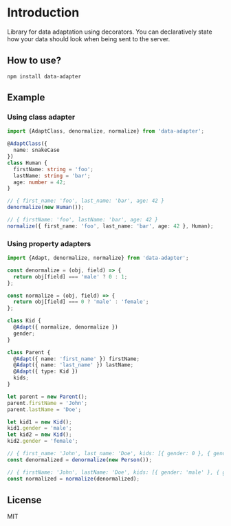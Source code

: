 # Introduction

Library for data adaptation using decorators. You can declaratively state how your data should look when being sent to the server.

## How to use?

```
npm install data-adapter
```

## Example

### Using class adapter

```ts
import {AdaptClass, denormalize, normalize} from 'data-adapter';

@AdaptClass({
  name: snakeCase
})
class Human {
  firstName: string = 'foo';
  lastName: string = 'bar';
  age: number = 42;
}

// { first_name: 'foo', last_name: 'bar', age: 42 }
denormalize(new Human());

// { firstName: 'foo', lastName: 'bar', age: 42 }
normalize({ first_name: 'foo', last_name: 'bar', age: 42 }, Human);

```

### Using property adapters

```ts
import {Adapt, denormalize, normalize} from 'data-adapter';

const denormalize = (obj, field) => {
  return obj[field] === 'male' ? 0 : 1;
};

const normalize = (obj, field) => {
  return obj[field] === 0 ? 'male' : 'female';
};

class Kid {
  @Adapt({ normalize, denormalize })
  gender;
}

class Parent {
  @Adapt({ name: 'first_name' }) firstName;
  @Adapt({ name: 'last_name' }) lastName;
  @Adapt({ type: Kid })
  kids;
}

let parent = new Parent();
parent.firstName = 'John';
parent.lastName = 'Doe';

let kid1 = new Kid();
kid1.gender = 'male';
let kid2 = new Kid();
kid2.gender = 'female';

// { first_name: 'John', last_name: 'Doe', kids: [{ gender: 0 }, { gender: 1 }] }
const denormalized = denormalize(new Person());

// { firstName: 'John', lastName: 'Doe', kids: [{ gender: 'male' }, { gender: 'female' }] }
const normalized = normalize(denormalized);
```

## License

MIT

